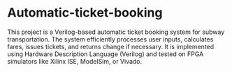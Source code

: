 # Automatic-ticket-booking
This project is a Verilog-based automatic ticket booking system for subway transportation. The system efficiently processes user inputs, calculates fares, issues tickets, and returns change if necessary. It is implemented using Hardware Description Language (Verilog) and tested on FPGA simulators like Xilinx ISE, ModelSim, or Vivado.
